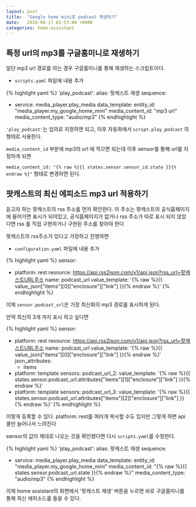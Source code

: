 ```yaml
---
layout: post
title:  "Google home mini로 podcast 재생하기"
date:   2018-06-17 02:53:00 +0900
categories: home-assistant
---
```


## 특정 url의 mp3를 구글홈미니로 재생하기

일단 mp3 url 경로를 아는 경우 구글홈미니를 통해 재생하는 스크립트이다.

* `scripts.yaml` 파일에 내용 추가

{% highlight yaml %}
'play_podcast':
  alias: 팟캐스트 재생
  sequence:
  - service: media_player.play_media
    data_template:
      entity_id: "media_player.my_google_home_mini"
      media_content_id: "mp3 url"
      media_content_type: "audio/mp3"
{% endhighlight %}

`'play_podcast'`는 임의로 지정하면 되고, 이후 자동화에서 `script.play_podcast` 의 형태로 사용한다.

`media_content_id` 부분에 mp3의 url 에 적으면 되는데 이후 sensor를 통해 url를 지정하게 되면

`media_content_id: "{% raw %}{{ states.sensor.sensor_id.state }}{% endraw %}"` 형태로 변경하면 된다.

## 팟캐스트의 최신 에피소드 mp3 url 적용하기

듣고자 하는 팟캐스트의 rss 주소를 먼저 확인한다.
이 주소는 팟캐스트의 공식홈페이지에 들어가면 표시가 되어있고, 공식홈페이지가 없거나 rss 주소가 따로 표시 되지 않았다면 rss 를 직접 구현하거나 구현된 주소를 찾아야 한다

팟캐스트의 rss주소가 있다고 가정하고 진행하면

* `configuration.yaml` 파일에 내용 추가

{% highlight yaml %}
sensor:
  - platform: rest
    resource: https://api.rss2json.com/v1/api.json?rss_url=팟캐스트URL주소
    name: podcast_url
    value_template: '{% raw %}{{ value_json["items"][0]["enclosure"]["link"] }}{% endraw %}'
{% endhighlight %}

이제 `sensor.podcast_url`은 가장 최신화의 mp3 경로를 표시하게 된다.

만약 최신의 3개 까지 표시 하고 싶다면

{% highlight yaml %}
sensor:
  - platform: rest
    resource: https://api.rss2json.com/v1/api.json?rss_url=팟캐스트URL주소
    name: podcast_url
    value_template: '{% raw %}{{ value_json["items"][0]["enclosure"]["link"] }}{% endraw %}'
    json_attributes:
      - items
  - platform: template
    sensors:
      podcast_url_2:
        value_template: '{% raw %}{{ states.sensor.podcast_url.attributes["items"][1]["enclosure"]["link"] }}{% endraw %}'
  - platform: template
    sensors:
      podcast_url_3:
        value_template: '{% raw %}{{ states.sensor.podcast_url.attributes["items"][2]["enclosure"]["link"] }}{% endraw %}'
{% endhighlight %}

이렇게 등록할 수 있다. platform: rest를 여러개 복사할 수도 있지만 그렇게 하면 api 콜만 늘어나서 느려진다

sensor의 값이 제대로 나오는 것을 확인했다면 다시 `scripts.yaml`를 수정한다.

{% highlight yaml %}
'play_podcast':
  alias: 팟캐스트 재생
  sequence:
  - service: media_player.play_media
    data_template:
      entity_id: "media_player.my_google_home_mini"
      media_content_id: "{% raw %}{{ states.sensor.podcast_url.state }}{% endraw %}"
      media_content_type: "audio/mp3"
{% endhighlight %}

이제 home assistant의 화면에서 '팟캐스트 재생' 버튼을 누르면 바로 구글홈미니를 통해 최신 에피소드를 들을 수 있다.


